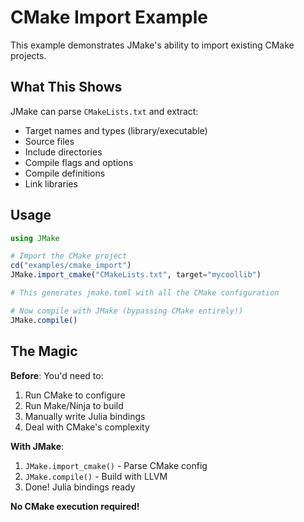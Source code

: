 # CMake Import Example

This example demonstrates JMake's ability to import existing CMake projects.

## What This Shows

JMake can parse `CMakeLists.txt` and extract:
- Target names and types (library/executable)
- Source files
- Include directories
- Compile flags and options
- Compile definitions
- Link libraries

## Usage

```julia
using JMake

# Import the CMake project
cd("examples/cmake_import")
JMake.import_cmake("CMakeLists.txt", target="mycoollib")

# This generates jmake.toml with all the CMake configuration

# Now compile with JMake (bypassing CMake entirely!)
JMake.compile()
```

## The Magic

**Before**: You'd need to:
1. Run CMake to configure
2. Run Make/Ninja to build
3. Manually write Julia bindings
4. Deal with CMake's complexity

**With JMake**:
1. `JMake.import_cmake()` - Parse CMake config
2. `JMake.compile()` - Build with LLVM
3. Done! Julia bindings ready

**No CMake execution required!**
